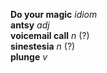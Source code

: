 __Do your magic__ _idiom_  
__antsy__ _adj_  
__voicemail call__ _n_ (?)  
__sinestesia__ _n_ (?)  
__plunge__ _v_  